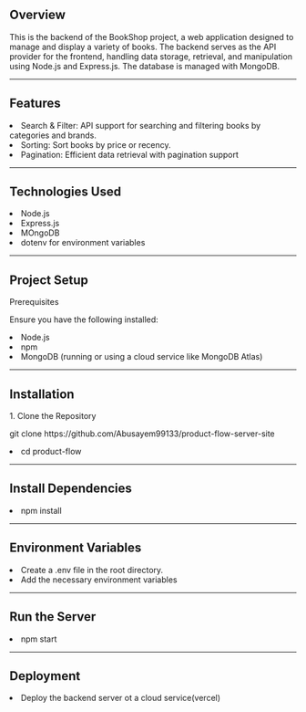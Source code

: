 <h2>Overview</h2>
<p>This is the backend of the BookShop project, a web application designed to manage and display a variety of books. The backend serves as the API provider for the frontend, handling data storage, retrieval, and manipulation using Node.js and Express.js. The database is managed with MongoDB.</p>
<hr/>
<h2>Features</h2>
<li>Search & Filter: API support for searching and filtering books by categories and brands.</li>
<li>Sorting: Sort books by price or recency.</li>
<li>Pagination: Efficient data retrieval with pagination support </li>
<hr/>
<h2>Technologies Used</h2>
<li>Node.js</li>
<li>Express.js</li>
<li>MOngoDB</li>
<li>dotenv for environment variables</li>
<hr/>
<h2>Project Setup</h2>
<p>Prerequisites</p>
<p>Ensure you have the following installed:</p>
<li>Node.js</li>
<li>npm</li>
<li>MongoDB (running or using a cloud service like MongoDB Atlas)</li>
<hr/>
<h2>Installation</h2>
<p>1. Clone the Repository</p>
<p>git clone https://github.com/Abusayem99133/product-flow-server-site</p>

<li>cd product-flow</li>
<hr/>
<h2>Install Dependencies</h2>
<li>npm install</li>
<hr/>
<h2>Environment Variables</h2>
<li>Create a .env file in the root directory.</li>
<li>Add the necessary environment variables</li>
<hr/>
<h2>Run the Server</h2>
<li>npm start</li>
<hr/>
<h2>Deployment</h2>
<li>Deploy the backend server ot a cloud service(vercel)</li>
